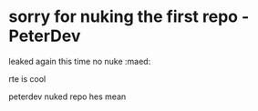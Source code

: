 # sorry for nuking the first repo - PeterDev

leaked again this time no nuke :maed:

rte is cool

peterdev nuked repo hes mean
